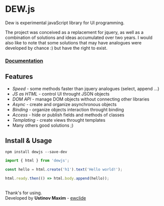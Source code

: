 # DEW.js

Dew is experimental javaScript library for UI programming.

The project was conceived as a replacement for jquery, as well as a combination of solutions and ideas accumulated over two years.
I would also like to note that some solutions that may have analogues were developed by chance :) but have the right to exist.

### **[Documentation][2]**

## Features

- *Speed* - some methods faster than jquery analogues (select, append ...)
- *JS as HTML* - control UI throught JSON objects
- *DOM API* - manage DOM objects without connecting other libraries
- *Async* - create and organize asynchronous objects
- *Binding* - organize objects interaction throught binding
- *Access* - hide or publish fields and methods of classes
- *Templating* - create views throught templates
- Many others good solutions ;)

## Install & Usage

	npm install dewjs --save-dev

```js
import { html } from 'dewjs';

const hello = html.create('h1').text('Hello world!');

html.ready.then(() => html.body.append(hello));
```

##
Thank's for using.  
Developed by **Ustinov Maxim** - [ewclide][3]

[1]: https://dew.ewclide.com/support  "support"
[2]: https://github.com/ewclide/dewjs/tree/master/docs  "documentation"
[3]: https://github.com/ewclide  "ewclide"